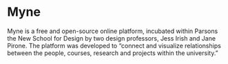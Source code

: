 Myne
====

Myne is a free and open-source online platform, incubated within Parsons the New School for Design by two design professors, Jess Irish and Jane Pirone. The platform was developed to “connect and visualize relationships between the people, courses, research and projects within the university.” 
